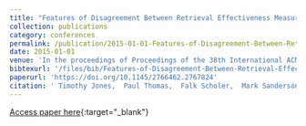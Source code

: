 ```yaml
---
title: "Features of Disagreement Between Retrieval Effectiveness Measures"
collection: publications
category: conferences
permalink: /publication/2015-01-01-Features-of-Disagreement-Between-Retrieval-Effectiveness-Measures
date: 2015-01-01
venue: 'In the proceedings of Proceedings of the 38th International ACM SIGIR Conference on Research and Development in Information Retrieval, Santiago, Chile, August 9-13, 2015'
bibtexurl: '/files/bib/Features-of-Disagreement-Between-Retrieval-Effectiveness-Measures.bib'
paperurl: 'https://doi.org/10.1145/2766462.2767824'
citation: ' Timothy Jones,  Paul Thomas,  Falk Scholer,  Mark Sanderson, &quot;Features of Disagreement Between Retrieval Effectiveness Measures.&quot; In the proceedings of Proceedings of the 38th International ACM SIGIR Conference on Research and Development in Information Retrieval, Santiago, Chile, August 9-13, 2015, 2015.'
---
```

[Access paper here](https://doi.org/10.1145/2766462.2767824){:target="_blank"}
